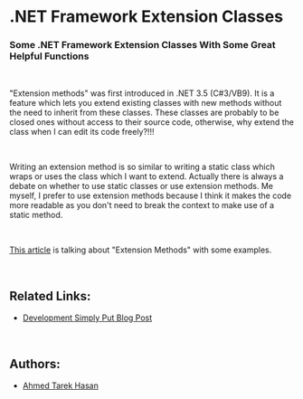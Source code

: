 # .NET Framework Extension Classes
### Some .NET Framework Extension Classes With Some Great Helpful Functions

<br/>

"Extension methods" was first introduced in .NET 3.5 (C#3/VB9). It is a feature which lets you extend existing classes with new methods without the need to inherit from these classes. These classes are probably to be closed ones without access to their source code, otherwise, why extend the class when I can edit its code freely?!!!

<br/>

Writing an extension method is so similar to writing a static class which wraps or uses the class which I want to extend. Actually there is always a debate on whether to use static classes or use extension methods. Me myself, I prefer to use extension methods because I think it makes the code more readable as you don't need to break the context to make use of a static method.

<br/>

[This article](http://developmentsimplyput.blogspot.com/2012/11/extension-methods.html) is talking about "Extension Methods" with some examples.

<br/>

## Related Links:
* [Development Simply Put Blog Post](http://developmentsimplyput.blogspot.com/2012/11/extension-methods.html)

<br/>

## Authors:
* [Ahmed Tarek Hasan](https://linkedin.com/in/atarekhasan)
